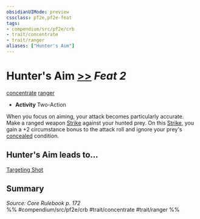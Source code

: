 ```yaml
---
obsidianUIMode: preview
cssclass: pf2e,pf2e-feat
tags:
- compendium/src/pf2e/crb
- trait/concentrate
- trait/ranger
aliases: ["Hunter's Aim"]
---
```

# Hunter's Aim  [>>](../../rules/core-rulebook/chapter-9-playing-the-game.md#Actions "Two-Action") *Feat 2*  
[concentrate](../../rules/traits/concentrate.md)  [ranger](../../rules/traits/ranger.md)  

- **Activity** Two-Action

When you focus on aiming, your attack becomes particularly accurate. Make a ranged weapon [Strike](../../rules/actions/strike.md) against your hunted prey. On this [Strike](../../rules/actions/strike.md), you gain a +2 circumstance bonus to the attack roll and ignore your prey's [concealed](../../rules/conditions.md#Concealed) condition.

## Hunter's Aim leads to...

[Targeting Shot](targeting-shot.md)

## Summary

*Source: Core Rulebook p. 172*  
%% #compendium/src/pf2e/crb #trait/concentrate #trait/ranger %%